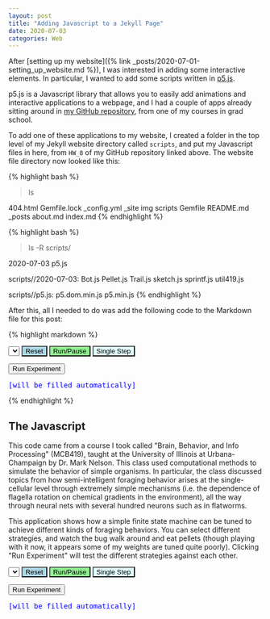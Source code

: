 ```yaml
---
layout: post
title: "Adding Javascript to a Jekyll Page"
date: 2020-07-03
categories: Web
---
```

After [setting up my website]({% link _posts/2020-07-01-setting_up_website.md %}), I was interested in adding some interactive elements. In particular, I wanted to add some scripts written in [p5.js][p5.js].

p5.js is a Javascript library that allows you to easily add animations and interactive applications to a webpage, and I had a couple of apps already sitting around in [my GitHub repository][mcb419], from one of my courses in grad school.

To add one of these applications to my website, I created a folder in the top level of my Jekyll website directory called `scripts`, and put my Javascript files in here, from `HW_8` of my GitHub repository linked above. The website file directory now looked like this:

{% highlight bash %}
> ls

404.html     Gemfile.lock _config.yml  _site        img          scripts
Gemfile      README.md    _posts       about.md     index.md
{% endhighlight %}

{% highlight bash %}
> ls -R scripts/

2020-07-03 p5.js

scripts//2020-07-03:
Bot.js     Pellet.js  Trail.js   sketch.js  sprintf.js util419.js

scripts//p5.js:
p5.dom.min.js p5.min.js
{% endhighlight %}

After this, all I needed to do was add the following code to the Markdown file for this post:

{% highlight markdown %}
<script src="/scripts/p5.js/p5.min.js"></script>
<script src="/scripts/p5.js/p5.dom.min.js"></script>

<script src="/scripts/2020-07-03/Bot.js"></script>
<script src="/scripts/2020-07-03/Pellet.js"></script>
<script src="/scripts/2020-07-03/Trail.js"></script>
<script src="/scripts/2020-07-03/sketch.js"></script>
<script src="/scripts/2020-07-03/util419.js"></script>
<script src="/scripts/2020-07-03/sprintf.js"></script>

<div id="canvas"></div>
<select id="controller"></select>
<button id="b_reset" style="background-color: lightBlue">Reset</button>
<button id="b_run" style="background-color: lightGreen">Run/Pause</button>
<button id="b_single" style="background-color: lightCyan">Single Step</button>

<button id="b_expt">Run Experiment</button>
<pre id="stats" style="color:blue">[will be filled automatically]</pre>
{% endhighlight %}

## The Javascript

This code came from a course I took called "Brain, Behavior, and Info Processing" (MCB419), taught at the University of Illinois at Urbana-Champaign by Dr. Mark Nelson. This class used computational methods to simulate the behavior of simple organisms. In particular, the class discussed topics from how semi-intelligent foraging behavior arises at the single-cellular level through extremely simple mechanisms (i.e. the dependence of flagella rotation on chemical gradients in the environment), all the way through neural nets with several hundred neurons such as in flatworms.

This application shows how a simple finite state machine can be tuned to achieve different kinds of foraging behaviors. You can select different strategies, and watch the bug walk around and eat pellets (though playing with it now, it appears some of my weights are tuned quite poorly). Clicking "Run Experiment" will test the different strategies against each other.

<script src="/scripts/p5.js/p5.min.js"></script>
<script src="/scripts/p5.js/p5.dom.min.js"></script>

<script src="/scripts/2020-07-03/Bot.js"></script>
<script src="/scripts/2020-07-03/Pellet.js"></script>
<script src="/scripts/2020-07-03/Trail.js"></script>
<script src="/scripts/2020-07-03/sketch.js"></script>
<script src="/scripts/2020-07-03/util419.js"></script>
<script src="/scripts/2020-07-03/sprintf.js"></script>

<div id="canvas"></div>
<select id="controller"></select>
<button id="b_reset" style="background-color: lightBlue">Reset</button>
<button id="b_run" style="background-color: lightGreen">Run/Pause</button>
<button id="b_single" style="background-color: lightCyan">Single Step</button>

<button id="b_expt">Run Experiment</button>
<pre id="stats" style="color:blue">[will be filled automatically]</pre>

[p5.js]: https://p5js.org/
[mcb419]: https://github.com/BucketOfFish/MCB419
